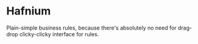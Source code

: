# Hafnium

Plain-simple business rules, because there's absolutely no need
for drag-drop clicky-clicky interface for rules.
